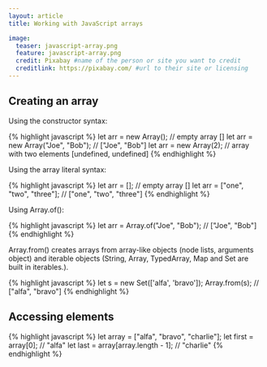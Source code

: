 ```yaml
---
layout: article
title: Working with JavaScript arrays

image:
  teaser: javascript-array.png
  feature: javascript-array.png
  credit: Pixabay #name of the person or site you want to credit
  creditlink: https://pixabay.com/ #url to their site or licensing
---
```


Creating an array
-----------------

Using the constructor syntax:

{% highlight javascript %}
let arr = new Array(); // empty array []
let arr = new Array("Joe", "Bob"); // ["Joe", "Bob"]
let arr = new Array(2); // array with two elements [undefined, undefined]
{% endhighlight %}

Using the array literal syntax:

{% highlight javascript %}
let arr = []; // empty array []
let arr = ["one", "two", "three"]; // ["one", "two", "three"]
{% endhighlight %}

Using Array.of():

{% highlight javascript %}
let arr = Array.of("Joe", "Bob"); // ["Joe", "Bob"]
{% endhighlight %}

Array.from() creates arrays from array-like objects (node lists, arguments object) and
iterable objects (String, Array, TypedArray, Map and Set are built in iterables.).

{% highlight javascript %}
let s = new Set(['alfa', 'bravo']); 
Array.from(s); // ["alfa", "bravo"] 
{% endhighlight %}


Accessing elements
------------------

{% highlight javascript %}
let array = ["alfa", "bravo", "charlie"];
let first = array[0]; // "alfa"
let last = array[array.length - 1]; // "charlie"
{% endhighlight %}
